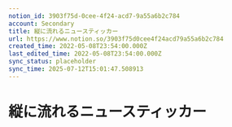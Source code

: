 ```yaml
---
notion_id: 3903f75d-0cee-4f24-acd7-9a55a6b2c784
account: Secondary
title: 縦に流れるニュースティッカー
url: https://www.notion.so/3903f75d0cee4f24acd79a55a6b2c784
created_time: 2022-05-08T23:54:00.000Z
last_edited_time: 2022-05-08T23:54:00.000Z
sync_status: placeholder
sync_time: 2025-07-12T15:01:47.508913
---
```

# 縦に流れるニュースティッカー
